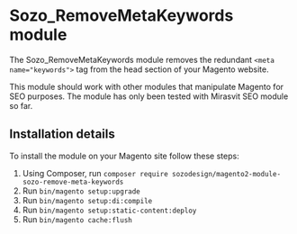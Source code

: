 # Sozo_RemoveMetaKeywords module
The Sozo_RemoveMetaKeywords module removes the redundant `<meta name="keywords">` tag from the head section of your Magento website.

This module should work with other modules that manipulate Magento for SEO purposes. The module has only been tested with Mirasvit SEO module so far.

## Installation details

To install the module on your Magento site follow these steps:
1. Using Composer, run `composer require sozodesign/magento2-module-sozo-remove-meta-keywords`
2. Run `bin/magento setup:upgrade`
3. Run `bin/magento setup:di:compile`
4. Run `bin/magento setup:static-content:deploy`
5. Run `bin/magento cache:flush`

